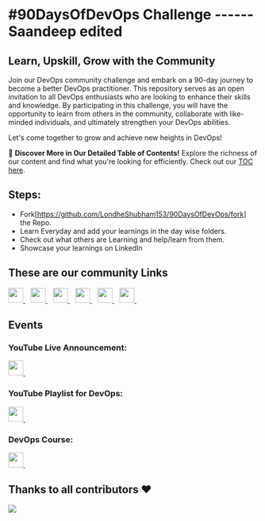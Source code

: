 # #90DaysOfDevOps Challenge ------Saandeep edited

## Learn, Upskill, Grow with the Community

Join our DevOps community challenge and embark on a 90-day journey to become a better DevOps practitioner. This repository serves as an open invitation to all DevOps enthusiasts who are looking to enhance their skills and knowledge. By participating in this challenge, you will have the opportunity to learn from others in the community, collaborate with like-minded individuals, and ultimately strengthen your DevOps abilities.

Let's come together to grow and achieve new heights in DevOps!

📖 **Discover More in Our Detailed Table of Contents!** Explore the richness of our content and find what you're looking for efficiently. Check out our [TOC here](./TOC.md).

## Steps:

- Fork[https://github.com/LondheShubham153/90DaysOfDevOps/fork] the Repo.
- Learn Everyday and add your learnings in the day wise folders.
- Check out what others are Learning and help/learn from them.
- Showcase your learnings on LinkedIn

## These are our community Links
  <a href="https://discord.com/channels/824622549182185493/824622550327623692">
    <img width="30px" src="https://www.vectorlogo.zone/logos/discordapp/discordapp-tile.svg" />
  </a>&ensp;
    <a href="https://t.me/trainwithshubham">
    <img width="30px" src="https://www.vectorlogo.zone/logos/telegram/telegram-icon.svg" />
  </a> 
  </a>&ensp;

  <a href="https://www.linkedin.com/in/shubhamlondhe1996/">
    <img width="30px" src="https://www.vectorlogo.zone/logos/linkedin/linkedin-icon.svg" />
  </a>&ensp;

 <a href="https://www.youtube.com/@TrainWithShubham">
  <img width="30px" src="https://i.pinimg.com/originals/46/02/cb/4602cbc18967da9c1eba7452905cd99b.png" />
  </a>&ensp;

  <a href="https://chat.whatsapp.com/FvRlAAZVxUhCUSZ0Y1s7KY">
  <img width="30px" src="https://www.vectorlogo.zone/logos/whatsapp/whatsapp-icon.svg" />
</a>&ensp;


<a href="https://www.trainwithshubham.com/">
  <img width="30px" src="https://media.licdn.com/dms/image/C4D0BAQGokBZsFEUWHw/company-logo_200_200/0/1677354328695?e=1700092800&v=beta&t=3bw7W2tQEpn023Slj_PacUZflE-OyYpBU-9juiJNJVY" />
</a>&ensp;

## Events

### YouTube Live Announcement:
<a href="https://youtu.be/rO5Rllir-LM">
  <img width="30px" src="https://i.pinimg.com/originals/46/02/cb/4602cbc18967da9c1eba7452905cd99b.png" />
  </a>&ensp;

### YouTube Playlist for DevOps:
<a href="https://youtube.com/playlist?list=PLlfy9GnSVerRqYJgVYO0UiExj5byjrW8u
">
  <img width="30px" src="https://i.pinimg.com/originals/46/02/cb/4602cbc18967da9c1eba7452905cd99b.png" />
  </a>&ensp;

### DevOps Course:
<a href="https://bit.ly/devops-batch-7">
  <img width="30px" src="https://media.licdn.com/dms/image/C4D0BAQGokBZsFEUWHw/company-logo_200_200/0/1677354328695?e=1700092800&v=beta&t=3bw7W2tQEpn023Slj_PacUZflE-OyYpBU-9juiJNJVY" />
</a>&ensp;

## Thanks to all contributors ❤

 <a href = "https://github.com/LondheShubham153/90DaysOfDevOps/graphs/contributors">
   <img src = "https://contrib.rocks/image?repo=LondheShubham153/90DaysOfDevOps"/>
 </a>
